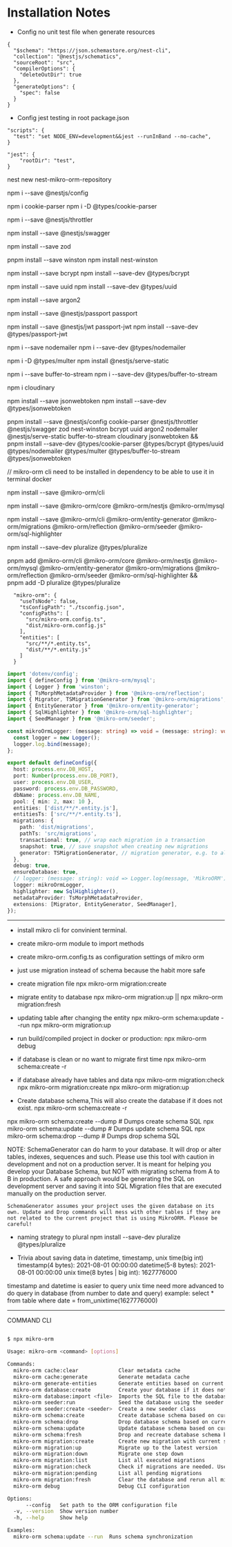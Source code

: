 # Installation Notes

- Config no unit test file when generate resources

```
{
  "$schema": "https://json.schemastore.org/nest-cli",
  "collection": "@nestjs/schematics",
  "sourceRoot": "src",
  "compilerOptions": {
    "deleteOutDir": true
  },
  "generateOptions": {
    "spec": false
  }
}
```

- Config jest testing in root package.json

```
"scripts": {
  "test": "set NODE_ENV=development&&jest --runInBand --no-cache",
}
```

```
"jest": {
    "rootDir": "test",
}
```

<!-- core-package -->
nest new nest-mikro-orm-repository

npm i --save @nestjs/config

npm i cookie-parser
npm i -D @types/cookie-parser

npm i --save @nestjs/throttler

npm install --save @nestjs/swagger

npm install --save zod

pnpm install --save winston
npm install nest-winston

npm install --save bcrypt
npm install --save-dev @types/bcrypt

npm install --save uuid
npm install --save-dev @types/uuid

npm install --save argon2

npm install --save @nestjs/passport passport

npm install --save @nestjs/jwt passport-jwt
npm install --save-dev @types/passport-jwt

npm i --save nodemailer
npm i --save-dev @types/nodemailer

npm i -D @types/multer
npm install @nestjs/serve-static

npm i --save buffer-to-stream
npm i --save-dev @types/buffer-to-stream

npm i cloudinary

npm install --save jsonwebtoken
npm install --save-dev @types/jsonwebtoken
<!-- core-package -->

<!-- in one command -->

pnpm install --save @nestjs/config cookie-parser @nestjs/throttler @nestjs/swagger zod nest-winston bcrypt uuid argon2 nodemailer @nestjs/serve-static buffer-to-stream cloudinary jsonwebtoken && \
pnpm install --save-dev @types/cookie-parser @types/bcrypt @types/uuid @types/nodemailer @types/multer @types/buffer-to-stream @types/jsonwebtoken

<!-- in one command -->

<!-- mikro-orm-core -->

<!-- cli is the most important after core dependency -->
// mikro-orm cli need to be installed in dependency to be able to use it in terminal docker

npm install --save @mikro-orm/cli

npm install --save @mikro-orm/core @mikro-orm/nestjs @mikro-orm/mysql

npm install --save @mikro-orm/cli @mikro-orm/entity-generator @mikro-orm/migrations @mikro-orm/reflection @mikro-orm/seeder @mikro-orm/sql-highlighter

npm install --save-dev pluralize @types/pluralize

<!-- mikro-orm-core -->

<!-- summary -->

pnpm add @mikro-orm/cli @mikro-orm/core @mikro-orm/nestjs @mikro-orm/mysql @mikro-orm/entity-generator @mikro-orm/migrations @mikro-orm/reflection @mikro-orm/seeder @mikro-orm/sql-highlighter && \
pnpm add -D pluralize @types/pluralize

<!-- summary -->

<!-- config mikro-orm package.json -->

```
  "mikro-orm": {
    "useTsNode": false,
    "tsConfigPath": "./tsconfig.json",
    "configPaths": [
      "src/mikro-orm.config.ts",
      "dist/mikro-orm.config.js"
    ],
    "entities": [
      "src/**/*.entity.ts",
      "dist/**/*.entity.js"
    ]
  }
```

<!-- config mikro-orm package.json -->

<!-- mikro-orm.config.ts -->
```ts
import 'dotenv/config';
import { defineConfig } from '@mikro-orm/mysql';
import { Logger } from 'winston';
import { TsMorphMetadataProvider } from '@mikro-orm/reflection';
import { Migrator, TSMigrationGenerator } from '@mikro-orm/migrations';
import { EntityGenerator } from '@mikro-orm/entity-generator';
import { SqlHighlighter } from '@mikro-orm/sql-highlighter';
import { SeedManager } from '@mikro-orm/seeder';

const mikroOrmLogger: (message: string) => void = (message: string): void => {
  const logger = new Logger();
  logger.log.bind(message);
};

export default defineConfig({
  host: process.env.DB_HOST,
  port: Number(process.env.DB_PORT),
  user: process.env.DB_USER,
  password: process.env.DB_PASSWORD,
  dbName: process.env.DB_NAME,
  pool: { min: 2, max: 10 },
  entities: ['dist/**/*.entity.js'],
  entitiesTs: ['src/**/*.entity.ts'],
  migrations: {
    path: 'dist/migrations',
    pathTs: 'src/migrations',
    transactional: true, // wrap each migration in a transaction
    snapshot: true, // save snapshot when creating new migrations
    generator: TSMigrationGenerator, // migration generator, e.g. to allow custom formatting
  },
  debug: true,
  ensureDatabase: true,
  // logger: (message: string): void => Logger.log(message, 'MikroORM'),
  logger: mikroOrmLogger,
  highlighter: new SqlHighlighter(),
  metadataProvider: TsMorphMetadataProvider,
  extensions: [Migrator, EntityGenerator, SeedManager],
});

```
<!-- mikro-orm.config.ts -->

---

- install mikro cli for convinient terminal.
- create mikro-orm module to import methods
- create mikro-orm.config.ts as configuration settings of mikro orm
- just use migration instead of schema because the habit more safe
- create migration file
  npx mikro-orm migration:create
- migrate entity to database
  npx mikro-orm migration:up || npx mikro-orm migration:fresh
- updating table after changing the entity
  npx mikro-orm schema:update --run
  npx mikro-orm migration:up

- run build/compiled project in docker or production:
  npx mikro-orm debug  
- if database is clean or no want to migrate first time
  npx mikro-orm schema:create -r
- if database already have tables and data
  npx mikro-orm migration:check
  npx mikro-orm migration:create
  npx mikro-orm migration:up

- Create database schema,This will also create the database if it does not exist.
  npx mikro-orm schema:create -r

npx mikro-orm schema:create --dump # Dumps create schema SQL
npx mikro-orm schema:update --dump # Dumps update schema SQL
npx mikro-orm schema:drop --dump # Dumps drop schema SQL

NOTE:
SchemaGenerator can do harm to your database. It will drop or alter tables, indexes, sequences and such. Please use this
tool with caution in development and not on a production server. It is meant for helping you develop your Database
Schema, but NOT with migrating schema from A to B in production. A safe approach would be generating the SQL on
development server and saving it into SQL Migration files that are executed manually on the production server.

    SchemaGenerator assumes your project uses the given database on its own. Update and Drop commands will mess with other tables if they are not related to the current project that is using MikroORM. Please be careful!

- naming strategy to plural
  npm install --save-dev pluralize @types/pluralize

- Trivia about saving data in datetime, timestamp, unix time(big int)
  timestamp(4 bytes): 2021-08-01 00:00:00
  datetime(5-8 bytes): 2021-08-01 00:00:00
  unix time(8 bytes | big int): 1627776000

timestamp and datetime is easier to query
unix time need more advanced to do query in database (from number to date and query)
example: select * from table where date = from_unixtime(1627776000)

---
COMMAND CLI

```bash

$ npx mikro-orm

Usage: mikro-orm <command> [options]

Commands:
  mikro-orm cache:clear             Clear metadata cache
  mikro-orm cache:generate          Generate metadata cache
  mikro-orm generate-entities       Generate entities based on current database schema
  mikro-orm database:create         Create your database if it does not exist
  mikro-orm database:import <file>  Imports the SQL file to the database
  mikro-orm seeder:run              Seed the database using the seeder class
  mikro-orm seeder:create <seeder>  Create a new seeder class
  mikro-orm schema:create           Create database schema based on currentmetadata
  mikro-orm schema:drop             Drop database schema based on current metadata
  mikro-orm schema:update           Update database schema based on current metadata
  mikro-orm schema:fresh            Drop and recreate database schema based on current metadata
  mikro-orm migration:create        Create new migration with current schema diff
  mikro-orm migration:up            Migrate up to the latest version
  mikro-orm migration:down          Migrate one step down
  mikro-orm migration:list          List all executed migrations
  mikro-orm migration:check         Check if migrations are needed. Useful for bash scripts.
  mikro-orm migration:pending       List all pending migrations
  mikro-orm migration:fresh         Clear the database and rerun all migrations
  mikro-orm debug                   Debug CLI configuration

Options:
      --config   Set path to the ORM configuration file                 [string]
  -v, --version  Show version number                                   [boolean]
  -h, --help     Show help                                             [boolean]

Examples:
  mikro-orm schema:update --run  Runs schema synchronization

```
